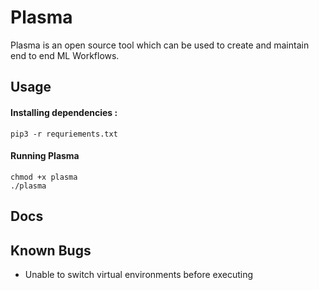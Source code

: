 # Plasma 

Plasma is an open source tool which can be used to create and maintain
end to end ML Workflows. 


## Usage

#### Installing dependencies :
```
pip3 -r requriements.txt
```

#### Running Plasma

```
chmod +x plasma
./plasma
```


## Docs

[Writing Custom Components]: https://github.com/s20ai/plasma-docs/blob/master/writing_components.md

## Known Bugs

- Unable to switch virtual environments before executing 
